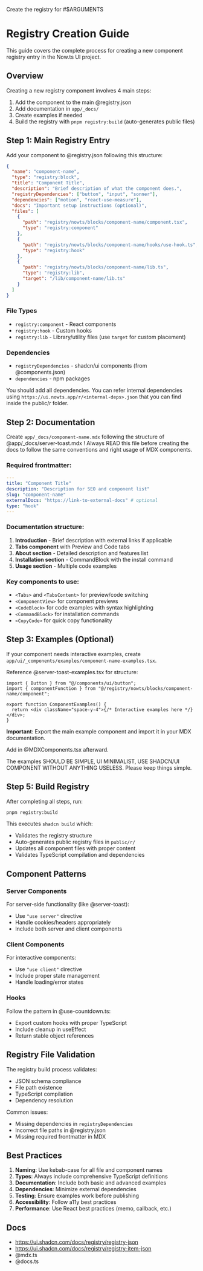 Create the registry for #$ARGUMENTS

# Registry Creation Guide

This guide covers the complete process for creating a new component registry entry in the Now.ts UI project.

## Overview

Creating a new registry component involves 4 main steps:

1. Add the component to the main @registry.json
2. Add documentation in `app/_docs/`
3. Create examples if needed
4. Build the registry with `pnpm registry:build` (auto-generates public files)

## Step 1: Main Registry Entry

Add your component to @registry.json following this structure:

```json
{
  "name": "component-name",
  "type": "registry:block",
  "title": "Component Title",
  "description": "Brief description of what the component does.",
  "registryDependencies": ["button", "input", "sonner"],
  "dependencies": ["motion", "react-use-measure"],
  "docs": "Important setup instructions (optional)",
  "files": [
    {
      "path": "registry/nowts/blocks/component-name/component.tsx",
      "type": "registry:component"
    },
    {
      "path": "registry/nowts/blocks/component-name/hooks/use-hook.ts",
      "type": "registry:hook"
    },
    {
      "path": "registry/nowts/blocks/component-name/lib.ts",
      "type": "registry:lib",
      "target": "/lib/component-name/lib.ts"
    }
  ]
}
```

### File Types

- `registry:component` - React components
- `registry:hook` - Custom hooks
- `registry:lib` - Library/utility files (use `target` for custom placement)

### Dependencies

- `registryDependencies` - shadcn/ui components (from @components.json)
- `dependencies` - npm packages

You should add all dependencies. You can refer internal dependencies using `https://ui.nowts.app/r/<internal-deps>.json` that you can find inside the public/r folder.

## Step 2: Documentation

Create `app/_docs/component-name.mdx` following the structure of @app/\_docs/server-toast.mdx ! Always READ this file before creating the docs to follow the same conventions and right usage of MDX components.

### Required frontmatter:

```yaml
---
title: "Component Title"
description: "Description for SEO and component list"
slug: "component-name"
externalDocs: "https://link-to-external-docs" # optional
type: "hook"
---
```

### Documentation structure:

1. **Introduction** - Brief description with external links if applicable
2. **Tabs component** with Preview and Code tabs
3. **About section** - Detailed description and features list
4. **Installation section** - CommandBlock with the install command
5. **Usage section** - Multiple code examples

### Key components to use:

- `<Tabs>` and `<TabsContent>` for preview/code switching
- `<ComponentView>` for component previews
- `<CodeBlock>` for code examples with syntax highlighting
- `<CommandBlock>` for installation commands
- `<CopyCode>` for quick copy functionality

## Step 3: Examples (Optional)

If your component needs interactive examples, create `app/ui/_components/examples/component-name-examples.tsx`.

Reference @server-toast-examples.tsx for structure:

```tsx
import { Button } from "@/components/ui/button";
import { componentFunction } from "@/registry/nowts/blocks/component-name/component";

export function ComponentExamples() {
  return <div className="space-y-4">{/* Interactive examples here */}</div>;
}
```

**Important**: Export the main example component and import it in your MDX documentation.

Add in @MDXComponents.tsx afterward.

The examples SHOULD BE SIMPLE, UI MINIMALIST, USE SHADCN/UI COMPONENT WITHOUT ANYTHING USELESS. Please keep things simple.

## Step 5: Build Registry

After completing all steps, run:

```bash
pnpm registry:build
```

This executes `shadcn build` which:

- Validates the registry structure
- Auto-generates public registry files in `public/r/`
- Updates all component files with proper content
- Validates TypeScript compilation and dependencies

## Component Patterns

### Server Components

For server-side functionality (like @server-toast):

- Use `"use server"` directive
- Handle cookies/headers appropriately
- Include both server and client components

### Client Components

For interactive components:

- Use `"use client"` directive
- Include proper state management
- Handle loading/error states

### Hooks

Follow the pattern in @use-countdown.ts:

- Export custom hooks with proper TypeScript
- Include cleanup in useEffect
- Return stable object references

## Registry File Validation

The registry build process validates:

- JSON schema compliance
- File path existence
- TypeScript compilation
- Dependency resolution

Common issues:

- Missing dependencies in `registryDependencies`
- Incorrect file paths in @registry.json
- Missing required frontmatter in MDX

## Best Practices

1. **Naming**: Use kebab-case for all file and component names
2. **Types**: Always include comprehensive TypeScript definitions
3. **Documentation**: Include both basic and advanced examples
4. **Dependencies**: Minimize external dependencies
5. **Testing**: Ensure examples work before publishing
6. **Accessibility**: Follow a11y best practices
7. **Performance**: Use React best practices (memo, callback, etc.)

## Docs

- https://ui.shadcn.com/docs/registry/registry-json
- https://ui.shadcn.com/docs/registry/registry-item-json
- @mdx.ts
- @docs.ts
